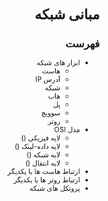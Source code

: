 <div dir="rtl">

# مبانی شبکه
## فهرست

- ابزار های شبکه
    - هاست
    - آدرس IP
    - شبکه
    - هاب
    - پل
    - سوویچ
    - روتر
- مدل OSI
    - لایه فیزیکی ()
    - لایه داده-لینک ()
    - لایه شبکه ()
    - لایه انتقال ()
- ارتباط هاست ها با یکدیگر
- ارتباط روتر ها با یکدیگر
- پروتکل های شبکه

</div>